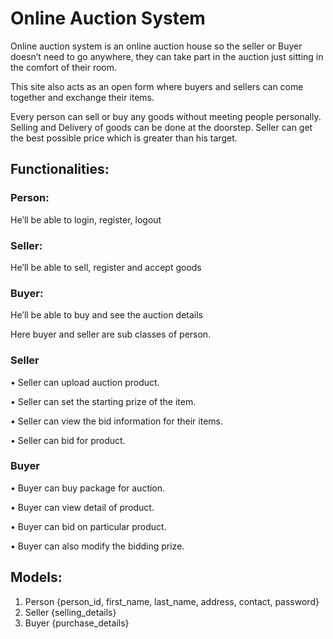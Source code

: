# Online Auction System
Online auction system is an online auction house so the seller or Buyer doesn’t need to go anywhere, they can take part in the auction just sitting in the comfort of their room. 

This site also acts as an open form where buyers and sellers can come together and exchange their items. 

Every person can sell or buy any goods without meeting people personally. Selling and Delivery of goods can be done at the doorstep. Seller can get the best possible price which is greater than his target.

## Functionalities:

### Person:

He’ll be able to login, register, logout

### Seller: 

He’ll be able to sell, register and accept goods

### Buyer: 

He’ll be able to buy and see the auction details

Here buyer and seller are sub classes of person.

### Seller

•	Seller can upload auction product.

•	Seller can set the starting prize of the item.

•	Seller can view the bid information for their items. 

•	Seller can bid for product.

### Buyer

•	Buyer can buy package for auction.

•	Buyer can view detail of product.

•	Buyer can bid on particular product.

•	Buyer can also modify the bidding prize.

## Models:

1. Person   {person_id, first_name, last_name, address, contact, password} 
2. Seller   {selling_details}
3. Buyer   {purchase_details}

